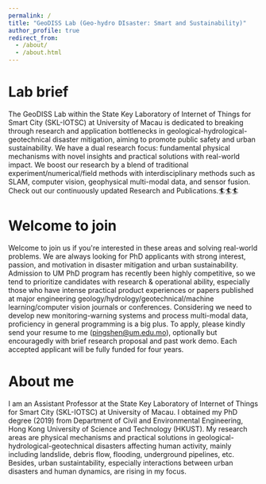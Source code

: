 ```yaml
---
permalink: /
title: "GeoDISS Lab (Geo-hydro DIsaster: Smart and Sustainability)"
author_profile: true
redirect_from: 
  - /about/
  - /about.html
---
```


Lab brief
======
The GeoDISS Lab within the State Key Laboratory of Internet of Things for Smart City (SKL-IOTSC) at University of Macau is dedicated to breaking through research and application bottlenecks in geological-hydrological-geotechnical disaster mitigation, aiming to promote public safety and urban sustainability. We have a dual research focus: fundamental physical mechanisms with novel insights and practical solutions with real-world impact. We boost our research by a blend of traditional experiment/numerical/field methods with interdisciplinary methods such as SLAM, computer vision, geophysical multi-modal data, and sensor fusion. Check out our continuously updated Research and Publications.🏄🏄🏄

Welcome to join
=====
Welcome to join us if you're interested in these areas and solving real-world problems. We are always looking for PhD applicants with strong interest, passion, and motivation in disaster mitigation and urban sustainability. Admission to UM PhD program has recently been highly competitive, so we tend to prioritize candidates with research & operational ability, especially those who have intense practical product experiences or papers published at major engineering geology/hydrology/geotechnical/machine learning/computer vision journals or conferences. Considering we need to develop new monitoring-warning systems and process multi-modal data, proficiency in general programming is a big plus. To apply, please kindly send your resume to me (pingshen@um.edu.mo), optionally but encouragedly with brief research proposal and past work demo. Each accepted applicant will be fully funded for four years. 

About me
======
I am an Assistant Professor at the State Key Laboratory of Internet of Things for Smart City (SKL-IOTSC) at University of Macau. I obtained my PhD degree (2019) from Department of Civil and Environmental Engineering, Hong Kong University of Science and Technology (HKUST). My research areas are physical mechanisms and practical solutions in geological-hydrological-geotechnical disasters affecting human activity, mainly including landslide, debris flow, flooding, underground pipelines, etc. Besides, urban sustaintability, especially interactions between urban disasters and human dynamics, are rising in my focus.
